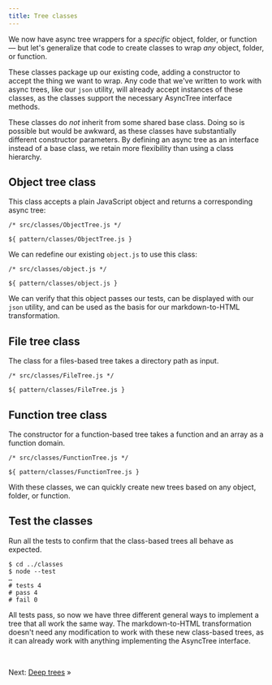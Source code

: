 ```yaml
---
title: Tree classes
---
```


We now have async tree wrappers for a _specific_ object, folder, or function — but let's generalize that code to create classes to wrap _any_ object, folder, or function.

These classes package up our existing code, adding a constructor to accept the thing we want to wrap. Any code that we've written to work with async trees, like our `json` utility, will already accept instances of these classes, as the classes support the necessary AsyncTree interface methods.

These classes do _not_ inherit from some shared base class. Doing so is possible but would be awkward, as these classes have substantially different constructor parameters. By defining an async tree as an interface instead of a base class, we retain more flexibility than using a class hierarchy.

## Object tree class

This class accepts a plain JavaScript object and returns a corresponding async tree:

```${'js'}
/* src/classes/ObjectTree.js */

${ pattern/classes/ObjectTree.js }
```

We can redefine our existing `object.js` to use this class:

```${'js'}
/* src/classes/object.js */

${ pattern/classes/object.js }
```

We can verify that this object passes our tests, can be displayed with our `json` utility, and can be used as the basis for our markdown-to-HTML transformation.

## File tree class

The class for a files-based tree takes a directory path as input.

```${'js'}
/* src/classes/FileTree.js */

${ pattern/classes/FileTree.js }
```

## Function tree class

The constructor for a function-based tree takes a function and an array as a function domain.

```${'js'}
/* src/classes/FunctionTree.js */

${ pattern/classes/FunctionTree.js }
```

With these classes, we can quickly create new trees based on any object, folder, or function.

## Test the classes

<span class="tutorialStep"></span> Run all the tests to confirm that the class-based trees all behave as expected.

```console
$ cd ../classes
$ node --test
…
# tests 4
# pass 4
# fail 0
```

All tests pass, so now we have three different general ways to implement a tree that all work the same way. The markdown-to-HTML transformation doesn't need any modification to work with these new class-based trees, as it can already work with anything implementing the AsyncTree interface.

&nbsp;

Next: [Deep trees](deep.html) »

